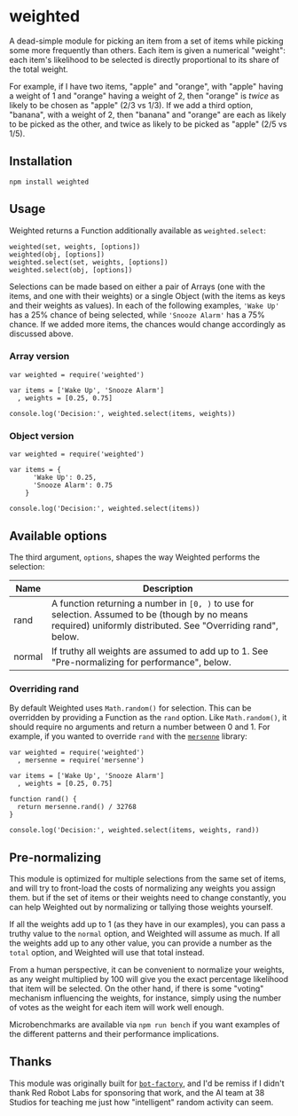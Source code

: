 # weighted

A dead-simple module for picking an item from a set of items while picking some
more frequently than others. Each item is given a numerical "weight": each
item's likelihood to be selected is directly proportional to its share of the
total weight.

For example, if I have two items, "apple" and "orange", with "apple" having a
weight of 1 and "orange" having a weight of 2, then "orange" is _twice_ as
likely to be chosen as "apple" (2/3 vs 1/3). If we add a third option, "banana",
with a weight of 2, then "banana" and "orange" are each as likely to be picked
as the other, and twice as likely to be picked as "apple" (2/5 vs 1/5).

## Installation

```
npm install weighted
```

## Usage

Weighted returns a Function additionally available as `weighted.select`:

    weighted(set, weights, [options])
    weighted(obj, [options])
    weighted.select(set, weights, [options])
    weighted.select(obj, [options])

Selections can be made based on either a pair of Arrays (one with the items,
and one with their weights) or a single Object (with the items as keys and
their weights as values). In each of the following examples, `'Wake Up'` has a
25% chance of being selected, while `'Snooze Alarm'` has a 75% chance. If we
added more items, the chances would change accordingly as discussed above.

### Array version

    var weighted = require('weighted')

    var items = ['Wake Up', 'Snooze Alarm']
      , weights = [0.25, 0.75]

    console.log('Decision:', weighted.select(items, weights))

### Object version

    var weighted = require('weighted')

    var items = {
    	  'Wake Up': 0.25,
    	  'Snooze Alarm': 0.75
    	}

    console.log('Decision:', weighted.select(items))

## Available options

The third argument, `options`, shapes the way Weighted performs the selection:

| Name | Description |
|------|-------------|
| rand | A function returning a number in `[0, )` to use for selection. Assumed to be (though by no means required) uniformly distributed. See "Overriding rand", below. |
| normal | If truthy all weights are assumed to add up to 1. See "Pre-normalizing for performance", below. |

### Overriding rand

By default Weighted uses `Math.random()` for selection. This can be overridden
by providing a Function as the `rand` option. Like `Math.random()`, it should
require no arguments and return a number between 0 and 1. For example, if you
wanted to override `rand` with the [`mersenne`][mersenne] library:

    var weighted = require('weighted')
      , mersenne = require('mersenne')

    var items = ['Wake Up', 'Snooze Alarm']
      , weights = [0.25, 0.75]

    function rand() {
      return mersenne.rand() / 32768
    }

    console.log('Decision:', weighted.select(items, weights, rand))

## Pre-normalizing

This module is optimized for multiple selections from the same set of items,
and will try to front-load the costs of normalizing any weights you assign them.
but if the set of items or their weights need to change constantly, you can help
Weighted out by normalizing or tallying those weights yourself.

If all the weights add up to 1 (as they have in our examples), you can pass a
truthy value to the `normal` option, and Weighted will assume as much. If all
the weights add up to any other value, you can provide a number as the `total`
option, and Weighted will use that total instead.

From a human perspective, it can be convenient to normalize your weights, as
any weight multiplied by 100 will give you the exact percentage likelihood that
item will be selected. On the other hand, if there is some "voting" mechanism
influencing the weights, for instance, simply using the number of votes as the
weight for each item will work well enough.

Microbenchmarks are available via `npm run bench` if you want examples of the
different patterns and their performance implications.

## Thanks

This module was originally built for [`bot-factory`][bot-factory], and I'd be
remiss if I didn't thank Red Robot Labs for sponsoring that work, and the AI
team at 38 Studios for teaching me just how "intelligent" random activity can
seem.

[mersenne]: https://www.npmjs.com/package/mersenne
[bot-factory]: https://www.npmjs.com/package/bot-factory
